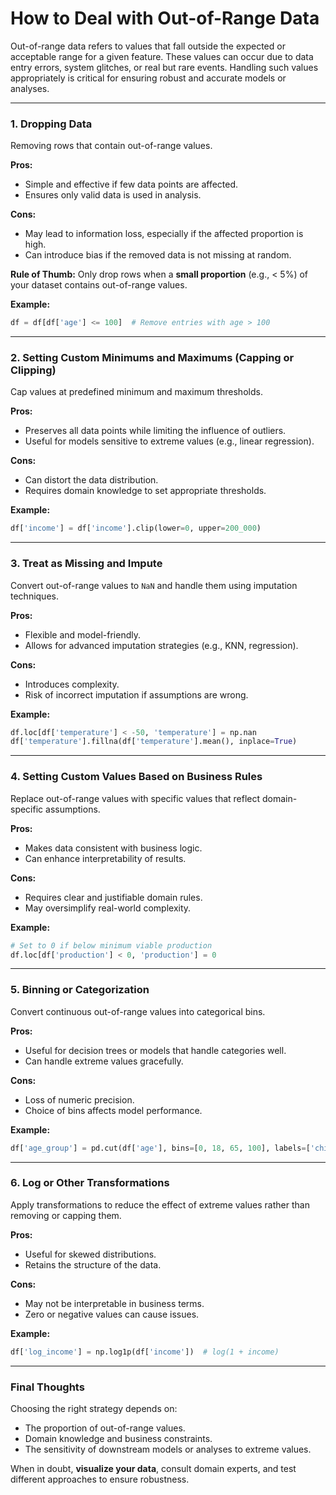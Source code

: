 # How to Deal with Out-of-Range Data

Out-of-range data refers to values that fall outside the expected or acceptable range for a given feature. These values can occur due to data entry errors, system glitches, or real but rare events. Handling such values appropriately is critical for ensuring robust and accurate models or analyses.

---

### 1. Dropping Data

Removing rows that contain out-of-range values.

**Pros:**

* Simple and effective if few data points are affected.
* Ensures only valid data is used in analysis.

**Cons:**

* May lead to information loss, especially if the affected proportion is high.
* Can introduce bias if the removed data is not missing at random.

**Rule of Thumb:**
Only drop rows when a **small proportion** (e.g., < 5%) of your dataset contains out-of-range values.

**Example:**

```python
df = df[df['age'] <= 100]  # Remove entries with age > 100
```

---

### 2. Setting Custom Minimums and Maximums (Capping or Clipping)

Cap values at predefined minimum and maximum thresholds.

**Pros:**

* Preserves all data points while limiting the influence of outliers.
* Useful for models sensitive to extreme values (e.g., linear regression).

**Cons:**

* Can distort the data distribution.
* Requires domain knowledge to set appropriate thresholds.

**Example:**

```python
df['income'] = df['income'].clip(lower=0, upper=200_000)
```

---

### 3. Treat as Missing and Impute

Convert out-of-range values to `NaN` and handle them using imputation techniques.

**Pros:**

* Flexible and model-friendly.
* Allows for advanced imputation strategies (e.g., KNN, regression).

**Cons:**

* Introduces complexity.
* Risk of incorrect imputation if assumptions are wrong.

**Example:**

```python
df.loc[df['temperature'] < -50, 'temperature'] = np.nan
df['temperature'].fillna(df['temperature'].mean(), inplace=True)
```

---

### 4. Setting Custom Values Based on Business Rules

Replace out-of-range values with specific values that reflect domain-specific assumptions.

**Pros:**

* Makes data consistent with business logic.
* Can enhance interpretability of results.

**Cons:**

* Requires clear and justifiable domain rules.
* May oversimplify real-world complexity.

**Example:**

```python
# Set to 0 if below minimum viable production
df.loc[df['production'] < 0, 'production'] = 0
```

---

### 5. Binning or Categorization

Convert continuous out-of-range values into categorical bins.

**Pros:**

* Useful for decision trees or models that handle categories well.
* Can handle extreme values gracefully.

**Cons:**

* Loss of numeric precision.
* Choice of bins affects model performance.

**Example:**

```python
df['age_group'] = pd.cut(df['age'], bins=[0, 18, 65, 100], labels=['child', 'adult', 'senior'])
```

---

### 6. Log or Other Transformations

Apply transformations to reduce the effect of extreme values rather than removing or capping them.

**Pros:**

* Useful for skewed distributions.
* Retains the structure of the data.

**Cons:**

* May not be interpretable in business terms.
* Zero or negative values can cause issues.

**Example:**

```python
df['log_income'] = np.log1p(df['income'])  # log(1 + income)
```

---

### Final Thoughts

Choosing the right strategy depends on:

* The proportion of out-of-range values.
* Domain knowledge and business constraints.
* The sensitivity of downstream models or analyses to extreme values.

When in doubt, **visualize your data**, consult domain experts, and test different approaches to ensure robustness.

